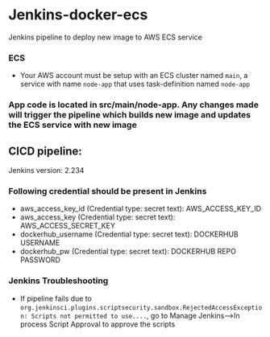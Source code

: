 # Jenkins-docker-ecs
Jenkins pipeline to deploy new image to AWS ECS service

### ECS 
* Your AWS account must be setup with an ECS cluster named `main`, a service with name `node-app` that uses task-definition named `node-app`

### App code is located in src/main/node-app. Any changes made will trigger the pipeline which builds new image and updates the ECS service with new image

## CICD pipeline:

Jenkins version: 2.234

### Following credential should be present in Jenkins

* aws_access_key_id (Credential type: secret text): AWS_ACCESS_KEY_ID
* aws_access_key (Credential type: secret text): AWS_ACCESS_SECRET_KEY
* dockerhub_username (Credential type: secret text): DOCKERHUB USERNAME
* dockerhub_pw (Credential type: secret text): DOCKERHUB REPO PASSWORD

### Jenkins Troubleshooting

* If pipeline fails due to `org.jenkinsci.plugins.scriptsecurity.sandbox.RejectedAccessException: Scripts not permitted to use....`, go to Manage Jenkins-->In process Script Approval to approve the scripts 
